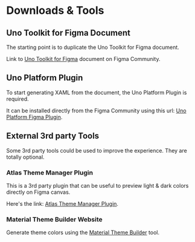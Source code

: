 # Downloads & Tools

## Uno Toolkit for Figma Document
The starting point is to duplicate the Uno Toolkit for Figma document.

Link to [Uno Toolkit for Figma](https://www.figma.com/community/file/1045411863379988189/Uno-Platform-Material-Toolkit) document on Figma Community.

## Uno Platform Plugin
To start generating XAML from the document, the Uno Platform Plugin is required.

It can be installed directly from the Figma Community using this url: [Uno Platform Figma Plugin](https://www.figma.com/community/plugin/1045528009520465828/Uno-Platform).

## External 3rd party Tools

Some 3rd party tools could be used to improve the experience. They are totally optional.

### Atlas Theme Manager Plugin

This is a 3rd party plugin that can be useful to preview light & dark colors directly on Figma canvas.

Here's the link: [Atlas Theme Manager Plugin](https://www.figma.com/community/plugin/893903420585768458).

### Material Theme Builder Website

Generate theme colors using the [Material Theme Builder](https://material-foundation.github.io/material-theme-builder/#/custom) tool.
